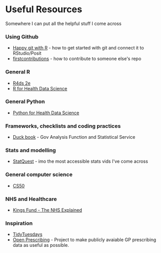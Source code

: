 # Useful Resources

Somewhere I can put all the helpful stuff I come across

### Using Github
* [Happy git with R](https://happygitwithr.com/) - how to get started with git and connect it to RStudio/Posit
* [firstcontributions](https://github.com/firstcontributions/first-contributions) - how to contribute to someone else's repo

### General R
* [R4ds 2e](https://r4ds.hadley.nz/)
* [R for Health Data Science](https://argoshare.is.ed.ac.uk/healthyr_book/)

### General Python
* [Python for Health Data Science](https://www.pythonhealthdatascience.com/content/front_page.html)

### Frameworks, checklists and coding practices
* [Duck book](https://best-practice-and-impact.github.io/qa-of-code-guidance/intro.html) - Gov Analysis Function and Statistical Service

### Stats and modelling
* [StatQuest](https://www.youtube.com/channel/UCtYLUTtgS3k1Fg4y5tAhLbw) - imo the most accessible stats vids I've come across

### General computer science
* [CS50](https://www.edx.org/course/introduction-computer-science-harvardx-cs50x)

### NHS and Healthcare
* [Kings Fund - The NHS Explained](https://www.kingsfund.org.uk/leadership-development/courses/nhs-explained-course)

### Inspiration
* [TidyTuesdays](https://github.com/rfordatascience/tidytuesday)
* [Open Prescribing](https://openprescribing.net/) - Project to make publicly avaiable GP prescribing data as useful as possible.
